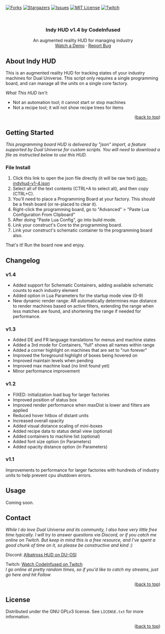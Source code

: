 <div id="top"></div>
<!--
*** Thanks for checking out the Best-README-Template. If you have a suggestion
*** that would make this better, please fork the repo and create a pull request
*** or simply open an issue with the tag "enhancement".
*** Don't forget to give the project a star!
*** Thanks again! Now go create something AMAZING! :D
-->



<!-- PROJECT SHIELDS -->
<!--
*** I'm using markdown "reference style" links for readability.
*** Reference links are enclosed in brackets [ ] instead of parentheses ( ).
*** See the bottom of this document for the declaration of the reference variables
*** for contributors-url, forks-url, etc. This is an optional, concise syntax you may use.
*** https://www.markdownguide.org/basic-syntax/#reference-style-links
-->
[![Forks][forks-shield]][forks-url]
[![Stargazers][stars-shield]][stars-url]
[![Issues][issues-shield]][issues-url]
[![MIT License][license-shield]][license-url]
[![Twitch][twitch-shield]][twitch-url]



<!-- PROJECT LOGO -->
<br />
<div align="center">

  <h3 align="center">Indy HUD v1.4 by CodeInfused</h3>

  <p align="center">
    An augmented reality HUD for managing industry
    <br />
    <a href="https://youtu.be/kDHVO_DGU-k">Watch a Demo</a>
    ·
    <a href="https://github.com/codeinfused/Indy-HUD/issues">Report Bug</a>
  </p>
</div>



<!-- ABOUT INDY HUD -->
## About Indy HUD

This is an augmented reality HUD for tracking states of your industry machines for Dual Universe. This script only requires a single programming board, and can manage all the units on a single core factory. 

_What This HUD Isn't:_
* Not an automation tool; it cannot start or stop machines
* Not a recipe tool; it will not show recipe trees for items

<p align="right">(<a href="#top">back to top</a>)</p>



<!-- GETTING STARTED -->
## Getting Started

_This programming board HUD is delivered by "json" import, a feature supported by Dual Universe for custom scripts. You will need to download a file as instructed below to use this HUD._

### File Install

1. Click this link to open the json file directly (it will be raw text) [json-indyhud-v1-4.json][download-url]
2. Select all of the text contents (CTRL+A to select all), and then copy (CTRL+C).
3. You'll need to place a Programming Board at your factory. This should be a fresh board (or re-placed to clear it).
4. Right-click the programming board, go to "Advanced" > "Paste Lua Configuration From Clipboard"
5. After doing "Paste Lua Config", go into build mode. 
6. Link your construct's Core to the programming board.
7. Link your construct's schematic container to the programming board also.

That's it! Run the board now and enjoy.


<!-- CHANGELOG -->
## Changelog

### v1.4
- Added support for Schematic Containers, adding available schematic counts to each industry element
- Added option in Lua Parameters for the startup mode view (0-9)
- New dynamic render range: AR automatically determines max distance to render machines based on active filters, extending the range when less matches are found, and shortening the range if needed for performance.

### v1.3
- Added DE and FR language translations for menus and machine states
- Added a 3rd mode for Containers, "full" shows all names within range
- Added a corner highlight on machines that are set to "run forever"
- Improved the foreground highlight of boxes being hovered on
- Improved maintain levels when pending
- Improved max machine load (no limit found yet)
- Minor performance improvement

### v1.2
- FIXED: initialization load bug for larger factories
- Improved position of status box
- Improved render performance when maxDist is lower and filters are applied
- Reduced hover hitbox of distant units
- Increased overall opacity
- Added visual distance scaling of mini-boxes
- Added recipe data to status detail view (optional)
- Added containers to machine list (optional)
- Added font size option (in Parameters)
- Added opacity distance option (in Parameters)

### v1.1
Improvements to performance for larger factories with hundreds of industry units to help prevent cpu shutdown errors.


<!-- USAGE -->
## Usage

Coming soon.


<!-- CONTACT -->
## Contact

_While I do love Dual Universe and its community, I also have very little free time typically. I will try to answer questions via Discord, or if you catch me online on Twitch. But keep in mind this is a free resource, and I've spent a good chunk of time on it, so please be constructive and kind :)_

Discord: [Albatross HUD on DU-OSI](https://discord.gg/EThSxMGXBg)

Twitch: [Watch CodeInfused on Twitch](https://twitch.tv/codeinfused)<br/>
_I go online at pretty random times, so if you'd like to catch my streams, just go here and hit Follow_

<p align="right">(<a href="#top">back to top</a>)</p>



<!-- LICENSE -->
## License

Distributed under the GNU GPLv3 license. See `LICENSE.txt` for more information.

<p align="right">(<a href="#top">back to top</a>)</p>




<!-- MARKDOWN LINKS & IMAGES -->
<!-- https://www.markdownguide.org/basic-syntax/#reference-style-links -->
[download-url]: https://github.com/codeinfused/Indy-HUD/raw/main/json-indyhud-v1-4.json
[contributors-shield]: https://img.shields.io/github/contributors/codeinfused/Indy-HUD.svg?style=plastic
[contributors-url]: https://github.com/codeinfused/Indy-HUD/graphs/contributors
[forks-shield]: https://img.shields.io/github/forks/codeinfused/Indy-HUD.svg?style=plastic
[forks-url]: https://github.com/codeinfused/Indy-HUDy/network/members
[stars-shield]: https://img.shields.io/github/stars/codeinfused/Indy-HUD.svg?style=plastic
[stars-url]: https://github.com/codeinfused/Indy-HUD/stargazers
[issues-shield]: https://img.shields.io/github/issues/codeinfused/Indy-HUD.svg?style=plastic
[issues-url]: https://github.com/codeinfused/Indy-HUDy/issues
[license-shield]: https://img.shields.io/github/license/codeinfused/Indy-HUD.svg?style=plastic
[license-url]: https://github.com/codeinfused/Indy-HUD/blob/master/LICENSE.txt
[twitch-shield]: https://img.shields.io/badge/twitch-live-red?logo=twitch&style=social
[twitch-url]: https://twitch.tv/codeinfused
[product-screenshot]: images/screenshot.png
